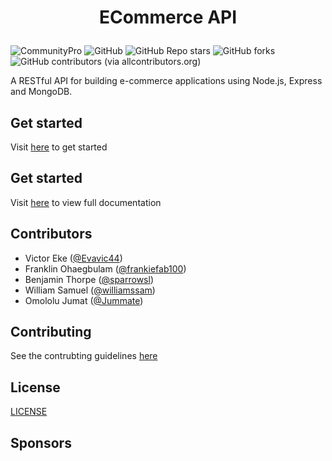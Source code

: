 # <p align="center">ECommerce API</p>

![CommunityPro](https://img.shields.io/badge/❤️_Made_by_CommunityPro-%20-FFCD42?style=for-the-badge&labelColor=FFCD42) ![GitHub](https://img.shields.io/github/license/CommunityPro/ecommerce-api?style=for-the-badge&color=FFCD42&labelColor=1D1E22) ![GitHub Repo stars](https://img.shields.io/github/stars/CommunityPro/ecommerce-api?style=for-the-badge&color=FFCD42&labelColor=1D1E22) ![GitHub forks](https://img.shields.io/github/forks/CommunityPro/ecommerce-api?style=for-the-badge&color=FFCD42&labelColor=1D1E22) ![GitHub contributors (via allcontributors.org)](https://img.shields.io/github/all-contributors/CommunityPro/ecommerce-api?style=for-the-badge&color=FFCD42&labelColor=1D1E22)

A RESTful API for building e-commerce applications using Node.js, Express and MongoDB.

## Get started

Visit [here](https://ecommerce-api-8ptm.onrender.com/get-started.html) to get started

## Get started

Visit [here](https://ecommerce-api-8ptm.onrender.com/) to view full documentation

## Contributors

- Victor Eke ([@Evavic44](https://github.com/evavic44))
- Franklin Ohaegbulam ([@frankiefab100](https://github.com/frankiefab100))
- Benjamin Thorpe ([@sparrowsl](https://github.com/sparrowsl))
- William Samuel ([@williamssam](https://github.com/williamssam))
- Omololu Jumat ([@Jummate](https://github.com/Jummate))

## Contributing

See the contrubting guidelines [here](./CONTRIBUTING.md)

## License

[LICENSE](./LICENSE)

## Sponsors
